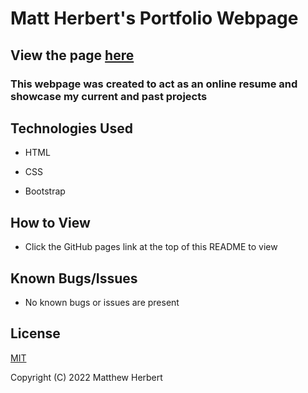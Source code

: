 # Matt Herbert's Portfolio Webpage

## View the page [here]()

### This webpage was created to act as an online resume and showcase my current and past projects

## Technologies Used

- HTML

- CSS

- Bootstrap

## How to View

- Click the GitHub pages link at the top of this README to view

## Known Bugs/Issues

- No known bugs or issues are present

## License

[MIT](https://www.mit.edu/~amini/LICENSE.md)

Copyright (C) 2022 Matthew Herbert

